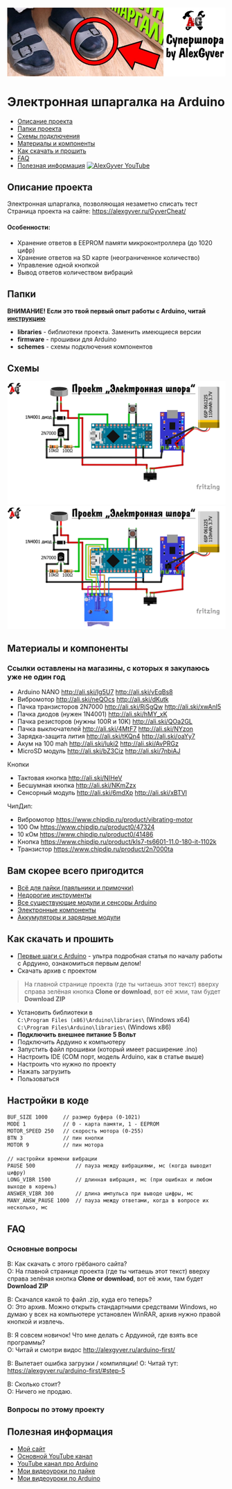![PROJECT_PHOTO](https://github.com/AlexGyver/GyverCheat/blob/master/proj_img.jpg)
# Электронная шпаргалка на Arduino
* [Описание проекта](#chapter-0)
* [Папки проекта](#chapter-1)
* [Схемы подключения](#chapter-2)
* [Материалы и компоненты](#chapter-3)
* [Как скачать и прошить](#chapter-4)
* [FAQ](#chapter-5)
* [Полезная информация](#chapter-6)
[![AlexGyver YouTube](http://alexgyver.ru/git_banner.jpg)](https://www.youtube.com/channel/UCgtAOyEQdAyjvm9ATCi_Aig?sub_confirmation=1)

<a id="chapter-0"></a>
## Описание проекта
Электронная шпаргалка, позволяющая незаметно списать тест  
Страница проекта на сайте: https://alexgyver.ru/GyverCheat/  
   
#### Особенности:
- Хранение ответов в EEPROM памяти микроконтроллера (до 1020 цифр)
- Хранение ответов на SD карте (неограниченное количество)
- Управление одной кнопкой
- Вывод ответов количеством вибраций

<a id="chapter-1"></a>
## Папки
**ВНИМАНИЕ! Если это твой первый опыт работы с Arduino, читай [инструкцию](#chapter-4)**
- **libraries** - библиотеки проекта. Заменить имеющиеся версии
- **firmware** - прошивки для Arduino
- **schemes** - схемы подключения компонентов

<a id="chapter-2"></a>
## Схемы
![SCHEME](https://github.com/AlexGyver/GyverCheat/blob/master/schemes/scheme1.jpg)
![SCHEME](https://github.com/AlexGyver/GyverCheat/blob/master/schemes/scheme3.jpg)

<a id="chapter-3"></a>
## Материалы и компоненты
### Ссылки оставлены на магазины, с которых я закупаюсь уже не один год
- Arduino NANO http://ali.ski/Ig5U7  http://ali.ski/vEqBs8
- Вибромотор http://ali.ski/neQOcs  http://ali.ski/dKutk
- Пачка транзисторов 2N7000 http://ali.ski/RjSgQw  http://ali.ski/xwAnI5
- Пачка диодов (нужен 1N4001) http://ali.ski/hMY_xK
- Пачка резисторов (нужны 100R и 10K) http://ali.ski/QOa2GL
- Пачка выключателей http://ali.ski/4MtF7  http://ali.ski/NYzon
- Зарядка-защита лития http://ali.ski/tKQn4  http://ali.ski/oaYy7
- Акум на 100 mah http://ali.ski/luki2  http://ali.ski/AvPRGz
- MicroSD модуль http://ali.ski/bZ3Ciz  http://ali.ski/7nbiAJ  

Кнопки
- Тактовая кнопка http://ali.ski/NIHeV
- Бесшумная кнопка http://ali.ski/NKmZzx
- Сенсорный модуль http://ali.ski/6mdXp  http://ali.ski/xBTVl

ЧипДип:
- Вибромотор https://www.chipdip.ru/product/vibrating-motor
- 100 Ом https://www.chipdip.ru/product0/47324
- 10 кОм https://www.chipdip.ru/product0/41486
- Кнопка https://www.chipdip.ru/product/kls7-ts6601-11.0-180-it-1102k
- Транзистор https://www.chipdip.ru/product/2n7000ta

## Вам скорее всего пригодится
* [Всё для пайки (паяльники и примочки)](http://alexgyver.ru/all-for-soldering/)
* [Недорогие инструменты](http://alexgyver.ru/my_instruments/)
* [Все существующие модули и сенсоры Arduino](http://alexgyver.ru/arduino_shop/)
* [Электронные компоненты](http://alexgyver.ru/electronics/)
* [Аккумуляторы и зарядные модули](http://alexgyver.ru/18650/)

<a id="chapter-4"></a>
## Как скачать и прошить
* [Первые шаги с Arduino](http://alexgyver.ru/arduino-first/) - ультра подробная статья по началу работы с Ардуино, ознакомиться первым делом!
* Скачать архив с проектом
> На главной странице проекта (где ты читаешь этот текст) вверху справа зелёная кнопка **Clone or download**, вот её жми, там будет **Download ZIP**
* Установить библиотеки в  
`C:\Program Files (x86)\Arduino\libraries\` (Windows x64)  
`C:\Program Files\Arduino\libraries\` (Windows x86)
* **Подключить внешнее питание 5 Вольт**
* Подключить Ардуино к компьютеру
* Запустить файл прошивки (который имеет расширение .ino)
* Настроить IDE (COM порт, модель Arduino, как в статье выше)
* Настроить что нужно по проекту
* Нажать загрузить
* Пользоваться  

## Настройки в коде
    BUF_SIZE 1000	  // размер буфера (0-1021)
    MODE 1            // 0 - карта памяти, 1 - EEPROM
    MOTOR_SPEED 250   // скорость мотора (0-255)
    BTN 3             // пин кнопки
    MOTOR 9           // пин мотора

    // настройки времени вибрации
    PAUSE 500             // пауза между вибрациями, мс (когда выводит цифру)
    LONG_VIBR 1500        // длинная вибрация, мс (при ошибках и любом выходе в корень)
    ANSWER_VIBR 300       // длина импульса при выводе цифры, мс
    MANY_ANSW_PAUSE 1000  // пауза между ответами, когда в вопросе их несколько, мс
	
<a id="chapter-5"></a>
## FAQ
### Основные вопросы
В: Как скачать с этого грёбаного сайта?  
О: На главной странице проекта (где ты читаешь этот текст) вверху справа зелёная кнопка **Clone or download**, вот её жми, там будет **Download ZIP**

В: Скачался какой то файл .zip, куда его теперь?  
О: Это архив. Можно открыть стандартными средствами Windows, но думаю у всех на компьютере установлен WinRAR, архив нужно правой кнопкой и извлечь.

В: Я совсем новичок! Что мне делать с Ардуиной, где взять все программы?  
О: Читай и смотри видос http://alexgyver.ru/arduino-first/

В: Вылетает ошибка загрузки / компиляции!
О: Читай тут: https://alexgyver.ru/arduino-first/#step-5

В: Сколько стоит?  
О: Ничего не продаю.

### Вопросы по этому проекту

<a id="chapter-6"></a>
## Полезная информация
* [Мой сайт](http://alexgyver.ru/)
* [Основной YouTube канал](https://www.youtube.com/channel/UCgtAOyEQdAyjvm9ATCi_Aig?sub_confirmation=1)
* [YouTube канал про Arduino](https://www.youtube.com/channel/UC4axiS76D784-ofoTdo5zOA?sub_confirmation=1)
* [Мои видеоуроки по пайке](https://www.youtube.com/playlist?list=PLOT_HeyBraBuMIwfSYu7kCKXxQGsUKcqR)
* [Мои видеоуроки по Arduino](http://alexgyver.ru/arduino_lessons/)